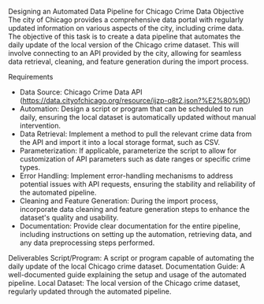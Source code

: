 Designing an Automated Data Pipeline for Chicago Crime Data
Objective
The city of Chicago provides a comprehensive data portal with regularly updated information on various aspects of the city, including crime data. The objective of this task is to create a data pipeline that automates the daily update of the local version of the Chicago crime dataset. This will involve connecting to an API provided by the city, allowing for seamless data retrieval, cleaning, and feature generation during the import process.

Requirements
* Data Source: Chicago Crime Data API (https://data.cityofchicago.org/resource/ijzp-q8t2.json?%E2%80%9D)
* Automation: Design a script or program that can be scheduled to run daily, ensuring the local dataset is automatically updated without manual intervention.
* Data Retrieval: Implement a method to pull the relevant crime data from the API and import it into a local storage format, such as CSV.
* Parameterization: If applicable, parameterize the script to allow for customization of API parameters such as date ranges or specific crime types.
* Error Handling: Implement error-handling mechanisms to address potential issues with API requests, ensuring the stability and reliability of the automated pipeline.
* Cleaning and Feature Generation: During the import process, incorporate data cleaning and feature generation steps to enhance the dataset's quality and usability.
* Documentation: Provide clear documentation for the entire pipeline, including instructions on setting up the automation, retrieving data, and any data preprocessing steps performed.

Deliverables
Script/Program: A script or program capable of automating the daily update of the local Chicago crime dataset.
Documentation Guide: A well-documented guide explaining the setup and usage of the automated pipeline.
Local Dataset: The local version of the Chicago crime dataset, regularly updated through the automated pipeline.
